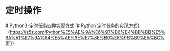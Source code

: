 # 定时操作


[# Python3-定时任务四种实现方式](https://blog.51cto.com/huangyg/2367088)
[# Python 定时任务的实现方式]（https://lz5z.com/Python%E5%AE%9A%E6%97%B6%E4%BB%BB%E5%8A%A1%E7%9A%84%E5%AE%9E%E7%8E%B0%E6%96%B9%E5%BC%8F/)

